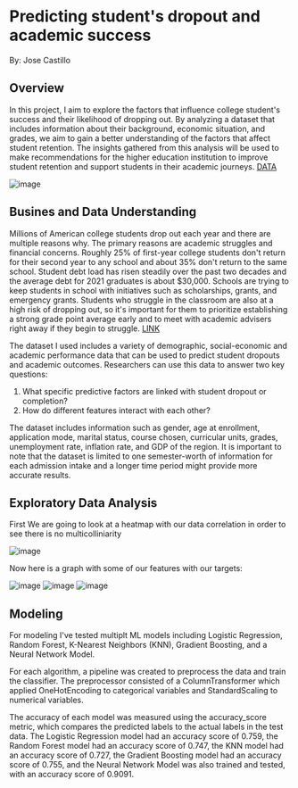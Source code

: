 # Predicting student's dropout and academic success

By: Jose Castillo

## Overview

In this project, I aim to explore the factors that influence college student's success and their likelihood of dropping out. By analyzing a dataset that includes information about their background, economic situation, and grades, we aim to gain a better understanding of the factors that affect student retention. The insights gathered from this analysis will be used to make recommendations for the higher education institution to improve student retention and support students in their academic journeys. [DATA](https://www.kaggle.com/datasets/thedevastator/higher-education-predictors-of-student-retention)

![image](https://user-images.githubusercontent.com/95591600/217946329-0ff311b3-5215-4568-91dd-e2a84f0b8bfb.png)

## Busines and Data Understanding

Millions of American college students drop out each year and there are multiple reasons why. The primary reasons are academic struggles and financial concerns. Roughly 25% of first-year college students don't return for their second year to any school and about 35% don't return to the same school. Student debt load has risen steadily over the past two decades and the average debt for 2021 graduates is about $30,000. Schools are trying to keep students in school with initiatives such as scholarships, grants, and emergency grants. Students who struggle in the classroom are also at a high risk of dropping out, so it's important for them to prioritize establishing a strong grade point average early and to meet with academic advisers right away if they begin to struggle. [LINK](https://www.usnews.com/education/best-colleges/articles/2019-03-20/dropping-out-of-college-why-students-do-so-and-how-to-avoid-it)

The dataset I used includes a variety of demographic, social-economic and academic performance data that can be used to predict student dropouts and academic outcomes. Researchers can use this data to answer two key questions:

1.  What specific predictive factors are linked with student dropout or completion?
2.  How do different features interact with each other?

The dataset includes information such as gender, age at enrollment, application mode, marital status, course chosen, curricular units, grades, unemployment rate, inflation rate, and GDP of the region. It is important to note that the dataset is limited to one semester-worth of information for each admission intake and a longer time period might provide more accurate results.

## Exploratory Data Analysis

First We are going to look at a heatmap with our data correlation in order to see there is no multicolliniarity

![image](https://user-images.githubusercontent.com/95591600/217391152-17ca5a5b-07de-4add-8b49-489a0cb2d8c7.png)

Now here is a graph with some of our features with our targets:

![image](https://user-images.githubusercontent.com/95591600/217391242-60630047-0cea-4966-99fe-9b0b26a0d316.png)
![image](https://user-images.githubusercontent.com/95591600/217391380-faf8395c-6cd6-402f-a8f1-0b41e3ec296f.png)
![image](https://user-images.githubusercontent.com/95591600/217392381-165aba0c-99db-4e51-a5d0-64545e37f110.png)

## Modeling

For modeling I've tested multiplt ML models including Logistic Regression, Random Forest, K-Nearest Neighbors (KNN), Gradient Boosting, and a Neural Network Model.

For each algorithm, a pipeline was created to preprocess the data and train the classifier. The preprocessor consisted of a ColumnTransformer which applied OneHotEncoding to categorical variables and StandardScaling to numerical variables.

The accuracy of each model was measured using the accuracy_score metric, which compares the predicted labels to the actual labels in the test data. The Logistic Regression model had an accuracy score of 0.759, the Random Forest model had an accuracy score of 0.747, the KNN model had an accuracy score of 0.727, the Gradient Boosting model had an accuracy score of 0.755, and the Neural Network Model was also trained and tested, with an accuracy score of 0.9091. 









